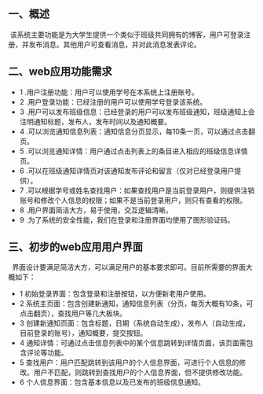 ## 一、概述
  该系统主要功能是为大学生提供一个类似于班级共同拥有的博客，用户可登录注册，并发布消息。其他用户可查看消息，并对此消息发表评论。
  
## 二、web应用功能需求
- 1 .用户注册功能：用户可以使用学号在本系统上注册账号。
- 2 .用户登录功能：已经注册的用户可以使用学号登录该系统。
- 3 .用户可以发布班级信息：已经登录的用户可以发布班级通知，班级通知上会注明通知标题，发布人，发布时间以及通知概要。
- 4 .可以浏览通知信息列表：通知信息分页显示，每10条一页，可以通过点击翻页。
- 5 .可以浏览通知详情：用户通过点击列表上的条目进入相应的班级信息详情页。
- 6 .可以在班级通知详情页对该通知发布评论和留言（仅对已经登录用户提供）。
- 7 .可以根据学号或姓名查找用户：如果查找用户是当前登录用户，则提供注销账号和修改个人信息的权限；如果不是当前登录用户，则只有查看的权限。
- 8 .用户界面简洁大方，易于使用，交互逻辑清晰。
- 9 .为了系统的安全性能，我们在登录和注册界面均使用了图形验证码。

## 三、初步的web应用用户界面
   界面设计要满足简洁大方，可以满足用户的基本要求即可。目前所需要的界面大概如下：
- 1 初始登录界面：包含登录和注册按钮，以方便新老用户使用。
- 2 系统主页面：包含创建新通知，通知信息列表（分页，每页大概有10条，可点击翻页），查找用户等几大板块。
- 3 创建新通知页面：包含标题，日期（系统自动生成），发布人（自动生成，目前登录的账号），通知概要，提交按钮。
- 4 通知详情：可通过点击信息列表中的某个信息跳转到详情页面，该页面需包含评论等功能。
- 5 查找用户：用户匹配跳转到该用户的个人信息界面，可进行个人信息的修改。用户不匹配，则跳转到查找用户的个人信息界面，但不提供修改功能。
- 6 个人信息界面：包含基本信息以及已发布的班级信息通知。
 
